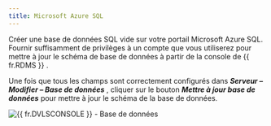 ```yaml
---
title: Microsoft Azure SQL
---
```

Créer une base de données SQL vide sur votre portail Microsoft Azure SQL. Fournir suffisamment de privilèges à un compte que vous utiliserez pour mettre à jour le schéma de base de données à partir de la console de {{ fr.RDMS }} .  

Une fois que tous les champs sont correctement configurés dans ***Serveur – Modifier – Base de données*** , cliquer sur le bouton ***Mettre à jour base de données*** pour mettre à jour le schéma de la base de données.  

![{{ fr.DVLSCONSOLE }} - Base de données](/img/fr/server/ServerOp8132.png) 

